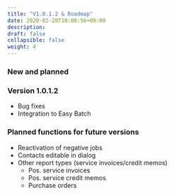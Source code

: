 ```yaml
---
title: "V1.0.1.2 & Roadmap"
date: 2020-02-28T10:08:56+09:00
description: 
draft: false
collapsible: false
weight: 4
---
```


### New and planned

### Version 1.0.1.2
- Bug fixes
- Integration to Easy Batch

### Planned functions for future versions
- Reactivation of negative jobs
- Contacts editable in dialog
- Other report types (service invoices/credit memos)
    - Pos. service invoices
    - Pos. service credit memos
    - Purchase orders
